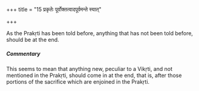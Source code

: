 +++
title = "15 प्रकृतेः पूर्वोक्तत्वादपूर्वमन्ते स्यात्"

+++

As the Prakṛti has been told before, anything that has not been told before, should be at the end.

#####  Commentary

This seems to mean that anything new, peculiar to a Vikṛti, and not mentioned in the Prakṛti, should come in at the end, that is, after those portions of the sacrifice which are enjoined in the Prakṛti.

